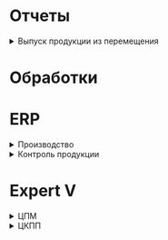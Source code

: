
# Отчеты
<details>
  <summary>Выпуск продукции из перемещения</summary>
  
[Описание](Отчеты/Выпуск%20продукции%20из%20перемещения.md)
  
</details>

# Обработки
# ERP
<details>
  <summary>Производство</summary>

  <details>
  <summary>Заказы на производство</summary>
    
[Добавление IDZak в заказ клиента](ERP/Расширения/ВсёВОдном/ЗаказНаПроизводство.МодульОбъект.md)  
</details>
</details>

<details>
  <summary>Контроль продукции</summary>

  <details>
  <summary>Контроль продукции</summary>
    
  [Нахождение по IDZak длинны намотки в КП](ERP/Расширения/КонтрольПродукции/КП.МодульОбъекта.md)
  
</details>
</details>

# Expert V
<details>
  <summary>ЦПМ</summary>

  ## ШиныЦПМ
  
  ## НомерКристализатора

  ## ЦПМ Фильера

  ## Номенклатура оборудований ЦПМ
  
  ## Номенклатура оборудований ЦПМ

  ## Признак сырья
  <details>
  <summary> ЦПМ документ (выработка) </summary> 
   
  [Заполнение Сменного задания](EV/ЦПМДокумент.ФормаЭлемента.md)
  </details>
    
</details>


<details>
  <summary>ЦКПП</summary> </details>
